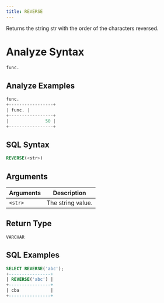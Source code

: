 ```yaml
---
title: REVERSE
---
```


Returns the string str with the order of the characters reversed.

# Analyze Syntax

```python
func.
```

## Analyze Examples
```python
func.
+-----------------+
| func. |
+-----------------+
|              50 |
+-----------------+
```

## SQL Syntax

```sql
REVERSE(<str>)
```

## Arguments

| Arguments | Description       |
|-----------|-------------------|
| `<str>`   | The string value. |

## Return Type

`VARCHAR`

## SQL Examples

```sql
SELECT REVERSE('abc');
+----------------+
| REVERSE('abc') |
+----------------+
| cba            |
+----------------+
```
